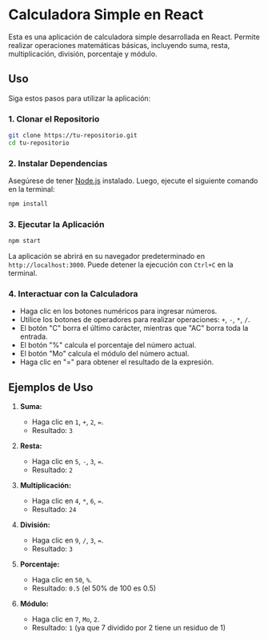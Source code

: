 # Calculadora Simple en React

Esta es una aplicación de calculadora simple desarrollada en React. Permite realizar operaciones matemáticas básicas, incluyendo suma, resta, multiplicación, división, porcentaje y módulo.

## Uso

Siga estos pasos para utilizar la aplicación:

### 1. Clonar el Repositorio

```bash
git clone https://tu-repositorio.git
cd tu-repositorio
```

### 2. Instalar Dependencias

Asegúrese de tener [Node.js](https://nodejs.org/) instalado. Luego, ejecute el siguiente comando en la terminal:

```bash
npm install
```

### 3. Ejecutar la Aplicación

```bash
npm start
```

La aplicación se abrirá en su navegador predeterminado en `http://localhost:3000`. Puede detener la ejecución con `Ctrl+C` en la terminal.

### 4. Interactuar con la Calculadora

- Haga clic en los botones numéricos para ingresar números.
- Utilice los botones de operadores para realizar operaciones: `+`, `-`, `*`, `/`.
- El botón "C" borra el último carácter, mientras que "AC" borra toda la entrada.
- El botón "%" calcula el porcentaje del número actual.
- El botón "Mo" calcula el módulo del número actual.
- Haga clic en "=" para obtener el resultado de la expresión.

## Ejemplos de Uso

1. **Suma:**
   - Haga clic en `1`, `+`, `2`, `=`.
   - Resultado: `3`

2. **Resta:**
   - Haga clic en `5`, `-`, `3`, `=`.
   - Resultado: `2`

3. **Multiplicación:**
   - Haga clic en `4`, `*`, `6`, `=`.
   - Resultado: `24`

4. **División:**
   - Haga clic en `9`, `/`, `3`, `=`.
   - Resultado: `3`

5. **Porcentaje:**
   - Haga clic en `50`, `%`.
   - Resultado: `0.5` (el 50% de 100 es 0.5)

6. **Módulo:**
   - Haga clic en `7`, `Mo`, `2`.
   - Resultado: `1` (ya que 7 dividido por 2 tiene un residuo de 1)
